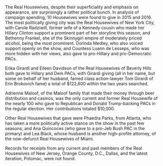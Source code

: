 The Real Housewives, despite their superficiality and emphasis on appearance, are surprisingly a rather political bunch. In analysis of campaign spending, 10 Housewives were found to give in 2015 and 2016. 
The most politically giving city was the Real Housewives of New York City, with Carole Radziwill, former wife of a Kennedy cousin who made her Hillary Clinton support a prominent part of her storyline this season, and Bethenny Frankel, she of the Skinnygirl empire of moderately priced alcohol, being the most prominent. Dorinda Medley, who also voiced support openly on the show, and Countess Luann de Lesseps, who was more hidden with her views, also gave to pro-Hillary and pro-Democratic PACs.

Erika Girardi and Eileen Davidson of the Real Housewives of Beverly Hills both gave to Hillary and Dem PACs, with Girardi giving (all in her name, but some on behalf of her husband, famed class action-lawyer Tom Girardi of Erin Brokovich fame) a total of $122,600 within the two years searched.

Adrienne Maloof, of the Maloof family that made their money through beer distribution and casinos, was the only current and former Real Housewife of the nearly 100 who gave to Republican and Donald Trump-backing PACs in the regular election. Her contributions totaled $10,000.

Other Real Housewives that gave were Phaedra Parks, from Atlanta, who has taken a more politically active stance on the show in the past few seasons; and Ana Quincoces (who gave to a pro-Jeb Bush PAC in the primary) and Lea Black, whose husband is another high-profile attorney, of the now-defunct Real Housewives of Miami.

Records for receipts from any current and past members of the Real Housewives of New Jersey, Orange County, D.C., Dallas, and the latest iteration, Potomac, were not found.
